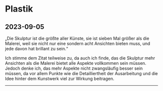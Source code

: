 # Plastik

## 2023-09-05

„Die Skulptur ist die größte aller Künste, sie ist sieben Mal größer als die Malerei, weil sie nicht nur eine sondern acht Ansichten bieten muss, und jede davon hat brillant zu sein.“

Ich stimme dem Zitat teilweise zu, da auch ich finde, das die Skulptur mehr Ansichten als die Malerei bietet alle Aspekte vollkommen sein müssen. Jedoch denke ich, das mehr Aspekte nicht zwangsläufig besser sein müssen, da vor allem Punkte wie die Detailliertheit der Ausarbeitung und die Idee hinter dem Kunstwerk viel zur Wirkung beitragen.

- - -

